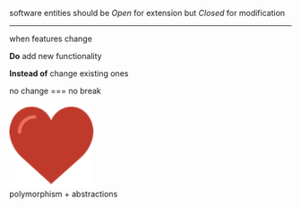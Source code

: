 
software entities should be _Open_ for extension but _Closed_ for modification

---

when features change

**Do** add new functionality

**Instead of** change existing ones

<p class="fragment">no change === no break</p>


<div class="fragment">
	<img width="150" class="plain" src="img/like.svg" /><br/>
	polymorphism + abstractions
</div>
